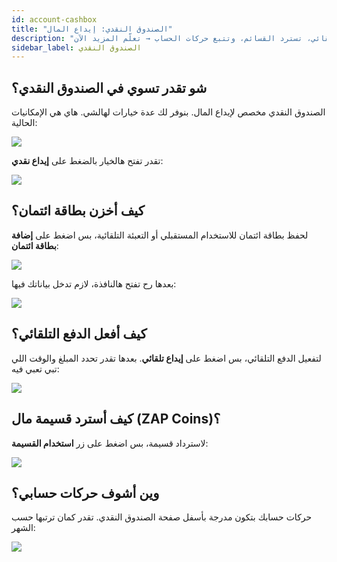 ```yaml
---
id: account-cashbox
title: "الصندوق النقدي: إيداع المال"
description: "اكتشف كيف تدير الإيداعات، تحفظ بطاقات الائتمان، تفعل الدفع التلقائي، تسترد القسائم، وتتبع حركات الحساب → تعلّم المزيد الآن"
sidebar_label: الصندوق النقدي
---
```


## شو تقدر تسوي في الصندوق النقدي؟

الصندوق النقدي مخصص لإيداع المال. بنوفر لك عدة خيارات لهالشي. هاي هي الإمكانيات الحالية:

![](https://screensaver01.zap-hosting.com/index.php/s/tEYsKsmkJj4Pw39/preview)

تقدر تفتح هالخيار بالضغط على **إيداع نقدي**:

![](https://screensaver01.zap-hosting.com/index.php/s/D2WZgLy2M5LeMaB/preview)


## كيف أخزن بطاقة ائتمان؟

لحفظ بطاقة ائتمان للاستخدام المستقبلي أو التعبئة التلقائية، بس اضغط على **إضافة بطاقة ائتمان**:

![](https://screensaver01.zap-hosting.com/index.php/s/TH6CBPZJWM3atyY/preview)

بعدها رح تفتح هالنافذة، لازم تدخل بياناتك فيها:

![](https://screensaver01.zap-hosting.com/index.php/s/mLQGYd69pKaS63y/preview)


## كيف أفعل الدفع التلقائي؟

لتفعيل الدفع التلقائي، بس اضغط على **إيداع تلقائي**. بعدها تقدر تحدد المبلغ والوقت اللي تبي تعبي فيه:

![](https://screensaver01.zap-hosting.com/index.php/s/qFRi5rJypmdMM58/preview)


## كيف أسترد قسيمة مال (ZAP Coins)؟

لاسترداد قسيمة، بس اضغط على زر **استخدام القسيمة**:

![](https://screensaver01.zap-hosting.com/index.php/s/emB22L3PzxXwZwN/preview)


## وين أشوف حركات حسابي؟

حركات حسابك بتكون مدرجة بأسفل صفحة الصندوق النقدي. تقدر كمان ترتبها حسب الشهر:

![](https://screensaver01.zap-hosting.com/index.php/s/eQQp8ie3K3SAWkf/preview)